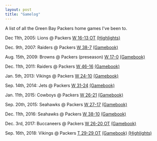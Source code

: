 ```yaml
---
layout: post
title: "Gamelog"
---
```


A list of all the Green Bay Packers home games I've been to.

Dec 11th, 2005: Lions @ Packers [W 16-13 OT](https://en.wikipedia.org/wiki/2005_Green_Bay_Packers_season#Week_14:_vs._Detroit_Lions) [(Highlights)](https://www.youtube.com/watch?v=NEorNb_FV-I)

Dec. 9th, 2007: Raiders @ Packers [W 38-7](https://www.nfl.com/gamecenter/2007120903/2007/REG14/raiders@packers?icampaign=GC_schedule_rr) [(Gamebook)](https://nflcdns.nfl.com/liveupdate/gamecenter/29391/GB_Gamebook.pdf)

Aug. 15th, 2009: Browns @ Packers (preseason) [W 17-0](https://www.nfl.com/gamecenter/2009081552/2009/PRE1/browns@packers) [(Gamebook)](https://nflcdns.nfl.com/liveupdate/gamecenter/54734/GB_Gamebook.pdf)

Dec. 11th, 2011: Raiders @ Packers [W 46-16](https://en.wikipedia.org/wiki/2011_Green_Bay_Packers_season#Week_14:_vs._Oakland_Raiders) [(Gamebook)](http://www.nfl.com/liveupdate/gamecenter/55361/GB_Gamebook.pdf)

Jan. 5th, 2013: Vikings @ Packers [W 24-10](https://www.nfl.com/gamecenter/2013010501/2012/POST18/vikings@packers) [(Gamebook)](https://nflcdns.nfl.com/liveupdate/gamecenter/55826/GB_Gamebook.pdf)

Sep. 14th, 2014: Jets @ Packers [W 31-24](https://www.nfl.com/gamecenter/2014091411/2014/REG2/jets@packers_) [(Gamebook)](https://nflcdns.nfl.com/liveupdate/gamecenter/56198/GB_Gamebook.pdf)

Jan. 11th, 2015: Cowboys @ Packers [W 26-21](https://www.nfl.com/gamecenter/2015011100/2014/POST2/cowboys@packers) [(Gamebook)](https://nflcdns.nfl.com/liveupdate/gamecenter/56497/GB_Gamebook.pdf)

Sep. 20th, 2015: Seahawks @ Packers [W 27-17](https://www.nfl.com/gamecenter/2015092013/2015/REG2/seahawks@packers) [(Gamebook)](https://nflcdns.nfl.com/liveupdate/gamecenter/56533/GB_Gamebook.pdf)

Dec. 11th, 2016: Seahawks @ Packers [W 38-10](https://www.nfl.com/gamecenter/2016121111/2016/REG14/seahawks@packers) [(Gamebook)](https://nflcdns.nfl.com/liveupdate/gamecenter/57105/GB_Gamebook.pdf)

Dec. 3rd, 2017: Buccaneers @ Packers [W 26-20 OT](https://www.nfl.com/gamecenter/2017120304/2017/REG13/buccaneers@packers) [(Gamebook)](https://nflcdns.nfl.com/liveupdate/gamecenter/57415/GB_Gamebook.pdf)

Sep. 16th, 2018: Vikings @ Packers [T 29-29 OT](https://www.nfl.com/gamecenter/2018091602/2018/REG2/vikings@packers) [(Gamebook)](https://nflcdns.nfl.com/liveupdate/gamecenter/57586/GB_Gamebook.pdf) [(Highlights)](https://www.youtube.com/watch?v=mLhAD9Obojg)
